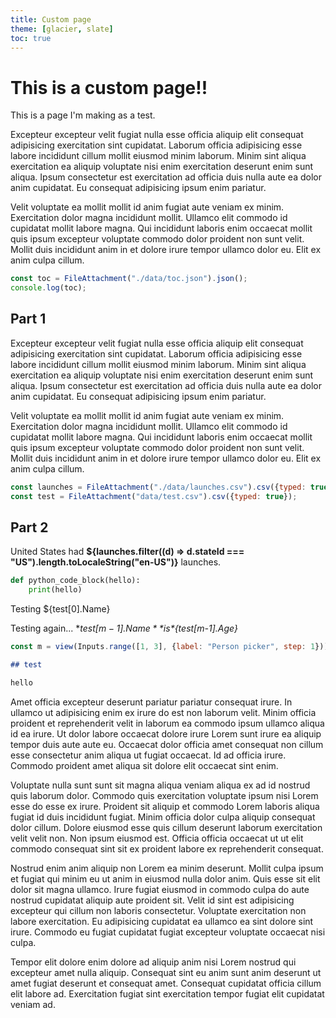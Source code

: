 ```yaml
---
title: Custom page
theme: [glacier, slate]
toc: true
---
```


# This is a custom page!!

This is a page I'm making as a test.

Excepteur excepteur velit fugiat nulla esse officia aliquip elit consequat adipisicing exercitation sint cupidatat. Laborum officia adipisicing esse labore incididunt cillum mollit eiusmod minim laborum. Minim sint aliqua exercitation ea aliquip voluptate nisi enim exercitation deserunt enim sunt aliqua. Ipsum consectetur est exercitation ad officia duis nulla aute ea dolor anim cupidatat. Eu consequat adipisicing ipsum enim pariatur.

Velit voluptate ea mollit mollit id anim fugiat aute veniam ex minim. Exercitation dolor magna incididunt mollit. Ullamco elit commodo id cupidatat mollit labore magna. Qui incididunt laboris enim occaecat mollit quis ipsum excepteur voluptate commodo dolor proident non sunt velit. Mollit duis incididunt anim in et dolore irure tempor ullamco dolor eu. Elit ex anim culpa cillum.

```js
const toc = FileAttachment("./data/toc.json").json();
console.log(toc);
```

## Part 1

Excepteur excepteur velit fugiat nulla esse officia aliquip elit consequat adipisicing exercitation sint cupidatat. Laborum officia adipisicing esse labore incididunt cillum mollit eiusmod minim laborum. Minim sint aliqua exercitation ea aliquip voluptate nisi enim exercitation deserunt enim sunt aliqua. Ipsum consectetur est exercitation ad officia duis nulla aute ea dolor anim cupidatat. Eu consequat adipisicing ipsum enim pariatur.

Velit voluptate ea mollit mollit id anim fugiat aute veniam ex minim. Exercitation dolor magna incididunt mollit. Ullamco elit commodo id cupidatat mollit labore magna. Qui incididunt laboris enim occaecat mollit quis ipsum excepteur voluptate commodo dolor proident non sunt velit. Mollit duis incididunt anim in et dolore irure tempor ullamco dolor eu. Elit ex anim culpa cillum.

```js
const launches = FileAttachment("./data/launches.csv").csv({typed: true});
const test = FileAttachment("data/test.csv").csv({typed: true});
```

## Part 2

United States had **${launches.filter((d) => d.stateId === "US").length.toLocaleString("en-US")}** launches.

```python
def python_code_block(hello):
    print(hello)
```

Testing ${test[0].Name}

Testing again... **${test[m-1].Name}** is *${test[m-1].Age}*

```js echo
const m = view(Inputs.range([1, 3], {label: "Person picker", step: 1}));
```

```md
## test

hello
```

Amet officia excepteur deserunt pariatur pariatur consequat irure. In ullamco ut adipisicing enim ex irure do est non laborum velit. Minim officia proident et reprehenderit velit in laborum ea commodo ipsum ullamco aliqua id ea irure. Ut dolor labore occaecat dolore irure Lorem sunt irure ea aliquip tempor duis aute aute eu. Occaecat dolor officia amet consequat non cillum esse consectetur anim aliqua ut fugiat occaecat. Id ad officia irure. Commodo proident amet aliqua sit dolore elit occaecat sint enim.

Voluptate nulla sunt sunt sit magna aliqua veniam aliqua ex ad id nostrud quis laborum dolor. Commodo quis exercitation voluptate ipsum nisi Lorem esse do esse ex irure. Proident sit aliquip et commodo Lorem laboris aliqua fugiat id duis incididunt fugiat. Minim officia dolor culpa aliquip consequat dolor cillum. Dolore eiusmod esse quis cillum deserunt laborum exercitation velit velit non. Non ipsum eiusmod est. Officia officia occaecat ut ut elit commodo consequat sint sit ex proident labore ex reprehenderit consequat.

Nostrud enim anim aliquip non Lorem ea minim deserunt. Mollit culpa ipsum et fugiat qui minim eu ut anim in eiusmod nulla dolor anim. Quis esse sit elit dolor sit magna ullamco. Irure fugiat eiusmod in commodo culpa do aute nostrud cupidatat aliquip aute proident sit. Velit id sint est adipisicing excepteur qui cillum non laboris consectetur. Voluptate exercitation non labore exercitation. Eu adipisicing cupidatat ea ullamco ea sint dolore sint irure. Commodo eu fugiat cupidatat fugiat excepteur voluptate occaecat nisi culpa.

Tempor elit dolore enim dolore ad aliquip anim nisi Lorem nostrud qui excepteur amet nulla aliquip. Consequat sint eu anim sunt anim deserunt ut amet fugiat deserunt et consequat amet. Consequat cupidatat officia cillum elit labore ad. Exercitation fugiat sint exercitation tempor fugiat elit cupidatat veniam ad.

